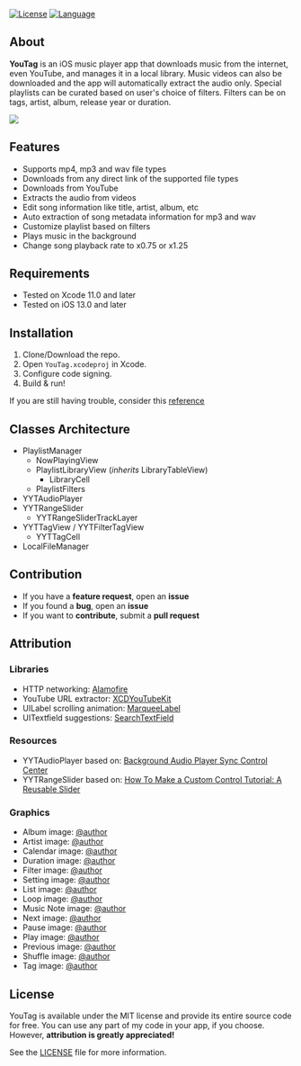 [![License](https://img.shields.io/github/license/youstanzr/YouTag)](LICENSE) [![Language](https://img.shields.io/badge/Swift-5-orange?logo=Swift&logoColor=white)](https://swift.org) 
## About
**YouTag** is an iOS music player app that downloads music from the internet, even YouTube, and manages it in a local library. Music videos can also be downloaded and the app will automatically extract the audio only. Special playlists can be curated based on user's choice of filters. Filters can be on tags, artist, album, release year or duration.

![](/Images/screenshot_banner.png)

## Features
- Supports mp4, mp3 and wav file types
- Downloads from any direct link of the supported file types
- Downloads from YouTube
- Extracts the audio from videos
- Edit song information like title, artist, album, etc
- Auto extraction of song metadata information for mp3 and wav
- Customize playlist based on filters
- Plays music in the background
- Change song playback rate to x0.75 or x1.25

## Requirements
- Tested on Xcode 11.0 and later
- Tested on iOS 13.0 and later

## Installation
1. Clone/Download the repo.
2. Open `YouTag.xcodeproj` in Xcode.
3. Configure code signing.
4. Build & run!

If you are still having trouble, consider this [reference](https://help.apple.com/xcode/mac/current/#/dev5a825a1ca)

## Classes Architecture

- PlaylistManager
	- NowPlayingView
	- PlaylistLibraryView (*inherits* LibraryTableView)
		- LibraryCell
	- PlaylistFilters
- YYTAudioPlayer
- YYTRangeSlider
	- YYTRangeSliderTrackLayer
- YYTTagView / YYTFilterTagView
	- YYTTagCell
- LocalFileManager

## Contribution
- If you have a **feature request**, open an **issue**
- If you found a **bug**, open an **issue**
- If you want to **contribute**, submit a **pull request**

## Attribution
### Libraries
- HTTP networking: [Alamofire](https://github.com/Alamofire/Alamofire)
- YouTube URL extractor: [XCDYouTubeKit](https://github.com/0xced/XCDYouTubeKit)
- UILabel scrolling animation: [MarqueeLabel](https://github.com/cbpowell/MarqueeLabel)
- UITextfield suggestions: [SearchTextField](https://github.com/apasccon/SearchTextField)
### Resources
- YYTAudioPlayer based on: [Background Audio Player Sync Control Center](https://medium.com/@quangtqag/background-audio-player-sync-control-center-516243c2cdd1)
- YYTRangeSlider based on: [How To Make a Custom Control Tutorial: A Reusable Slider](https://www.raywenderlich.com/7595-how-to-make-a-custom-control-tutorial-a-reusable-slider)
### Graphics
- Album image: [@author](https://www.flaticon.com/authors/freepik)
- Artist image: [@author](https://www.flaticon.com/authors/freepik)
- Calendar image: [@author](https://www.flaticon.com/authors/pixel-perfect)
- Duration image: [@author](https://www.flaticon.com/authors/freepik)
- Filter image: [@author](https://www.flaticon.com/authors/freepik)
- Setting image: [@author](https://www.flaticon.com/authors/freepik)
- List image: [@author](https://www.flaticon.com/authors/pixel-perfect)
- Loop image: [@author](https://www.flaticon.com/authors/pixel-perfect)
- Music Note image: [@author](https://www.flaticon.com/authors/those-icons)
- Next image: [@author](https://www.flaticon.com/authors/smashicons)
- Pause image: [@author](https://www.flaticon.com/authors/kiranshastry)
- Play image: [@author](https://www.flaticon.com/authors/smashicons)
- Previous image: [@author](https://www.flaticon.com/authors/smashicons)
- Shuffle image: [@author](https://www.flaticon.com/authors/pixel-perfect)
- Tag image: [@author](https://www.flaticon.com/authors/those-icons)

## License
YouTag is available under the MIT license and provide its entire source code for free. You can use any part of my code in your app, if you choose. However, **attribution is greatly appreciated!**

See the [LICENSE](LICENSE) file for more information. 
